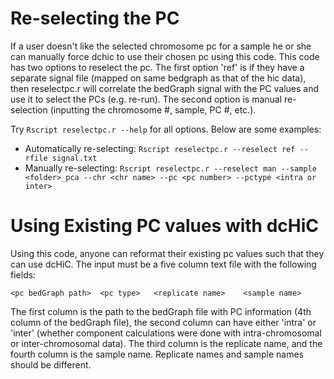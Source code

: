 # Re-selecting the PC

If a user doesn't like the selected chromosome pc for a sample he or she can manually force dchic to use their chosen pc using this code. 
This code has two options to reselect the pc. The first option 'ref' is if they have a separate signal file (mapped on same bedgraph as that of the hic data),
then reselectpc.r will correlate the bedGraph signal with the PC values and use it to select the PCs (e.g. re-run). The second option is manual re-selection 
(inputting the chromosome #, sample, PC #, etc.). 

Try `Rscript reselectpc.r --help` for all options. Below are some examples: 

- Automatically re-selecting: `Rscript reselectpc.r --reselect ref --rfile signal.txt`
- Manually re-selecting: `Rscript reselectpc.r --reselect man --sample <folder>_pca --chr <chr name> --pc <pc number> --pctype <intra or inter>`

# Using Existing PC values with dcHiC

Using this code, anyone can reformat their existing pc values such that they can use dcHiC. The input must be a five column text file with the following fields: 
```
<pc bedGraph path>	<pc type>	<replicate name>	<sample name>
```

The first column is the path to the bedGraph file with PC information (4th column of the bedGraph file), the second column can have either 'intra' or 'inter' 
(whether component calculations were done with intra-chromosomal or inter-chromosomal data). The third column is the replicate name, and the fourth column
is the sample name. Replicate names and sample names should be different. 
